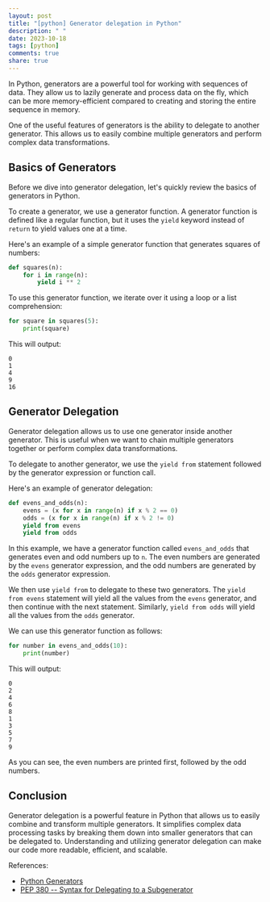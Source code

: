 ```yaml
---
layout: post
title: "[python] Generator delegation in Python"
description: " "
date: 2023-10-18
tags: [python]
comments: true
share: true
---
```


In Python, generators are a powerful tool for working with sequences of data. They allow us to lazily generate and process data on the fly, which can be more memory-efficient compared to creating and storing the entire sequence in memory.

One of the useful features of generators is the ability to delegate to another generator. This allows us to easily combine multiple generators and perform complex data transformations.

## Basics of Generators

Before we dive into generator delegation, let's quickly review the basics of generators in Python. 

To create a generator, we use a generator function. A generator function is defined like a regular function, but it uses the `yield` keyword instead of `return` to yield values one at a time.

Here's an example of a simple generator function that generates squares of numbers:

```python
def squares(n):
    for i in range(n):
        yield i ** 2
```

To use this generator function, we iterate over it using a loop or a list comprehension:

```python
for square in squares(5):
    print(square)
```

This will output:

```
0
1
4
9
16
```

## Generator Delegation

Generator delegation allows us to use one generator inside another generator. This is useful when we want to chain multiple generators together or perform complex data transformations.

To delegate to another generator, we use the `yield from` statement followed by the generator expression or function call.

Here's an example of generator delegation:

```python
def evens_and_odds(n):
    evens = (x for x in range(n) if x % 2 == 0)
    odds = (x for x in range(n) if x % 2 != 0)
    yield from evens
    yield from odds
```

In this example, we have a generator function called `evens_and_odds` that generates even and odd numbers up to `n`. The even numbers are generated by the `evens` generator expression, and the odd numbers are generated by the `odds` generator expression.

We then use `yield from` to delegate to these two generators. The `yield from evens` statement will yield all the values from the `evens` generator, and then continue with the next statement. Similarly, `yield from odds` will yield all the values from the `odds` generator.

We can use this generator function as follows:

```python
for number in evens_and_odds(10):
    print(number)
```

This will output:

```
0
2
4
6
8
1
3
5
7
9
```

As you can see, the even numbers are printed first, followed by the odd numbers.

## Conclusion

Generator delegation is a powerful feature in Python that allows us to easily combine and transform multiple generators. It simplifies complex data processing tasks by breaking them down into smaller generators that can be delegated to. Understanding and utilizing generator delegation can make our code more readable, efficient, and scalable.

References:
- [Python Generators](https://docs.python.org/3/tutorial/classes.html#generators)
- [PEP 380 -- Syntax for Delegating to a Subgenerator](https://www.python.org/dev/peps/pep-0380/)